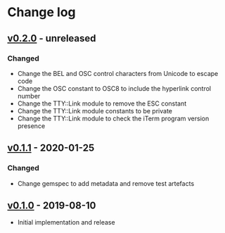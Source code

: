 # Change log

## [v0.2.0] - unreleased

### Changed
* Change the BEL and OSC control characters from Unicode to escape code
* Change the OSC constant to OSC8 to include the hyperlink control number
* Change the TTY::Link module to remove the ESC constant
* Change the TTY::Link module constants to be private
* Change the TTY::Link module to check the iTerm program version presence

## [v0.1.1] - 2020-01-25

### Changed
* Change gemspec to add metadata and remove test artefacts

## [v0.1.0] - 2019-08-10

* Initial implementation and release

[v0.2.0]: https://github.com/piotrmurach/tty-link/compare/v0.1.1...v0.2.0
[v0.1.1]: https://github.com/piotrmurach/tty-link/compare/v0.1.0...v0.1.1
[v0.1.0]: https://github.com/piotrmurach/tty-link/compare/v0.1.0
